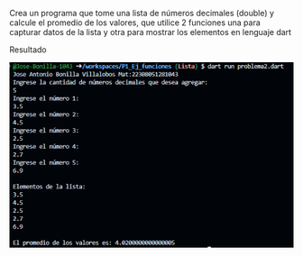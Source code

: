 Crea un programa que tome una lista de números decimales (double) y calcule el promedio de los valores, que utilice 2 funciones una para capturar datos de la lista y otra para mostrar los elementos en lenguaje dart

Resultado

![alt text](image-4.png)